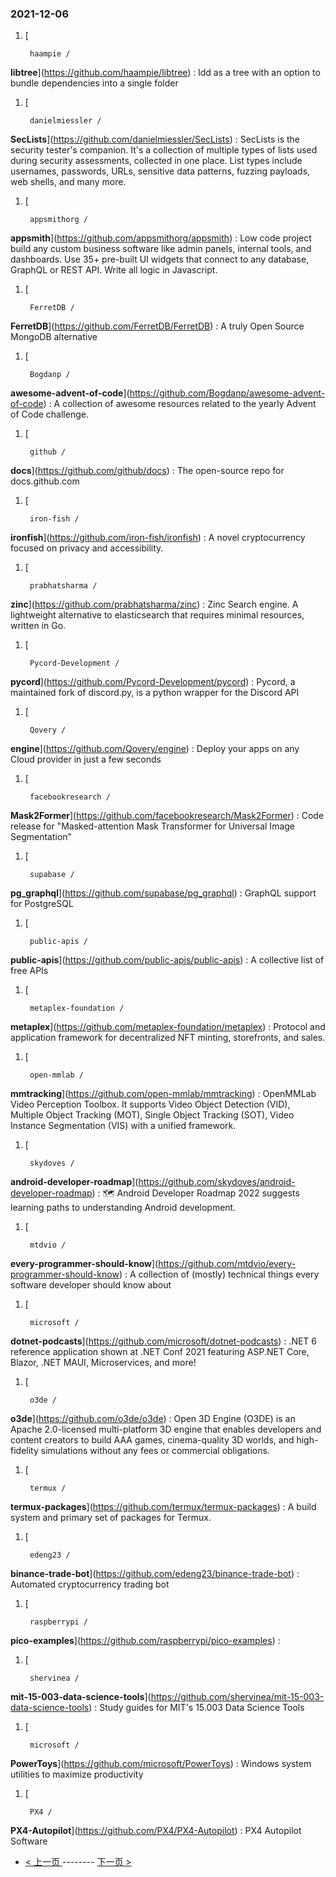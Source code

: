 ### 2021-12-06 
1. [
    

        haampie /
**libtree**](https://github.com/haampie/libtree) : ldd as a tree with an option to bundle dependencies into a single folder
1. [
    

        danielmiessler /
**SecLists**](https://github.com/danielmiessler/SecLists) : SecLists is the security tester's companion. It's a collection of multiple types of lists used during security assessments, collected in one place. List types include usernames, passwords, URLs, sensitive data patterns, fuzzing payloads, web shells, and many more.
1. [
    

        appsmithorg /
**appsmith**](https://github.com/appsmithorg/appsmith) : Low code project build any custom business software like admin panels, internal tools, and dashboards. Use 35+ pre-built UI widgets that connect to any database, GraphQL or REST API. Write all logic in Javascript.
1. [
    

        FerretDB /
**FerretDB**](https://github.com/FerretDB/FerretDB) : A truly Open Source MongoDB alternative
1. [
    

        Bogdanp /
**awesome-advent-of-code**](https://github.com/Bogdanp/awesome-advent-of-code) : A collection of awesome resources related to the yearly Advent of Code challenge.
1. [
    

        github /
**docs**](https://github.com/github/docs) : The open-source repo for docs.github.com
1. [
    

        iron-fish /
**ironfish**](https://github.com/iron-fish/ironfish) : A novel cryptocurrency focused on privacy and accessibility.
1. [
    

        prabhatsharma /
**zinc**](https://github.com/prabhatsharma/zinc) : Zinc Search engine. A lightweight alternative to elasticsearch that requires minimal resources, written in Go.
1. [
    

        Pycord-Development /
**pycord**](https://github.com/Pycord-Development/pycord) : Pycord, a maintained fork of discord.py, is a python wrapper for the Discord API
1. [
    

        Qovery /
**engine**](https://github.com/Qovery/engine) : Deploy your apps on any Cloud provider in just a few seconds
1. [
    

        facebookresearch /
**Mask2Former**](https://github.com/facebookresearch/Mask2Former) : Code release for "Masked-attention Mask Transformer for Universal Image Segmentation"
1. [
    

        supabase /
**pg_graphql**](https://github.com/supabase/pg_graphql) : GraphQL support for PostgreSQL
1. [
    

        public-apis /
**public-apis**](https://github.com/public-apis/public-apis) : A collective list of free APIs
1. [
    

        metaplex-foundation /
**metaplex**](https://github.com/metaplex-foundation/metaplex) : Protocol and application framework for decentralized NFT minting, storefronts, and sales.
1. [
    

        open-mmlab /
**mmtracking**](https://github.com/open-mmlab/mmtracking) : OpenMMLab Video Perception Toolbox. It supports Video Object Detection (VID), Multiple Object Tracking (MOT), Single Object Tracking (SOT), Video Instance Segmentation (VIS) with a unified framework.
1. [
    

        skydoves /
**android-developer-roadmap**](https://github.com/skydoves/android-developer-roadmap) : 🗺 Android Developer Roadmap 2022 suggests learning paths to understanding Android development.
1. [
    

        mtdvio /
**every-programmer-should-know**](https://github.com/mtdvio/every-programmer-should-know) : A collection of (mostly) technical things every software developer should know about
1. [
    

        microsoft /
**dotnet-podcasts**](https://github.com/microsoft/dotnet-podcasts) : .NET 6 reference application shown at .NET Conf 2021 featuring ASP.NET Core, Blazor, .NET MAUI, Microservices, and more!
1. [
    

        o3de /
**o3de**](https://github.com/o3de/o3de) : Open 3D Engine (O3DE) is an Apache 2.0-licensed multi-platform 3D engine that enables developers and content creators to build AAA games, cinema-quality 3D worlds, and high-fidelity simulations without any fees or commercial obligations.
1. [
    

        termux /
**termux-packages**](https://github.com/termux/termux-packages) : A build system and primary set of packages for Termux.
1. [
    

        edeng23 /
**binance-trade-bot**](https://github.com/edeng23/binance-trade-bot) : Automated cryptocurrency trading bot
1. [
    

        raspberrypi /
**pico-examples**](https://github.com/raspberrypi/pico-examples) : 
1. [
    

        shervinea /
**mit-15-003-data-science-tools**](https://github.com/shervinea/mit-15-003-data-science-tools) : Study guides for MIT's 15.003 Data Science Tools
1. [
    

        microsoft /
**PowerToys**](https://github.com/microsoft/PowerToys) : Windows system utilities to maximize productivity
1. [
    

        PX4 /
**PX4-Autopilot**](https://github.com/PX4/PX4-Autopilot) : PX4 Autopilot Software 

- [ < 上一页 ](https://github.com/able8/github-trending-daily-record/blob/master/2021-12-05.md) -------- [ 下一页 > ](https://github.com/able8/github-trending-daily-record/blob/master/2021-12-07.md)